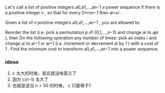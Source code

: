 Let's call a list of positive integers 𝑎0,𝑎1,...,𝑎𝑛−1
 a power sequence if there is a positive integer 𝑐
, so that for every 0≤𝑖≤𝑛−1
 then 𝑎𝑖=𝑐𝑖
.

Given a list of 𝑛
 positive integers 𝑎0,𝑎1,...,𝑎𝑛−1
, you are allowed to:

Reorder the list (i.e. pick a permutation 𝑝
 of {0,1,...,𝑛−1}
 and change 𝑎𝑖
 to 𝑎𝑝𝑖
), then
Do the following operation any number of times: pick an index 𝑖
 and change 𝑎𝑖
 to 𝑎𝑖−1
 or 𝑎𝑖+1
 (i.e. increment or decrement 𝑎𝑖
 by 1
) with a cost of 1
.
Find the minimum cost to transform 𝑎0,𝑎1,...,𝑎𝑛−1
 into a power sequence.

### ideas
 1. c 太大的时候，其实就没啥意义了
 2. 因为 c(n-1) 太大了
 3. 也就是说当 n > 50 的时候， c 只能等于1